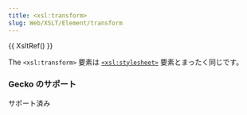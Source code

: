 ```yaml
---
title: <xsl:transform>
slug: Web/XSLT/Element/transform
---
```

{{ XsltRef() }}

The `<xsl:transform>` 要素は [`<xsl:stylesheet>`](/ja/docs/XSLT/Elements/stylesheet) 要素とまったく同じです。

### Gecko のサポート

サポート済み

